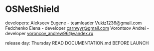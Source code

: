 # OSNetShield
developers:
Alekseev Eugene - teamleader <Vukiz1236@gmail.com>
Fedchenko Elena - developer <carnwyr@gmail.com>
Vorontsov Andrei - developer <voroncov_andrew96@yandex.ru>

release day: Thursday
READ DOCUMENTATION.md BEFORE LAUNCH

